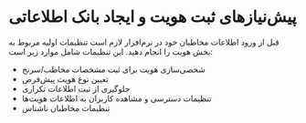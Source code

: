 #  پیش‌‌نیازهای ثبت هویت و ایجاد بانک اطلاعاتی

قبل از ورود اطلاعات مخاطبان خود در نرم‌افزار لازم است تنظیمات اولیه مربوط به بخش هویت را انجام دهید. این تنظیمات شامل موارد زیر است:

- شخصی‌سازی هویت برای ثبت مشخصات مخاطب/سرنخ
- تعیین نوع هویت پیش‌فرض
- جلوگیری از ثبت اطلاعات تکراری
- تنظیمات دسترسی و مشاهده کاربران به اطلاعات هویت‌ها
- تنظیمات مخاطبان ناشناس
